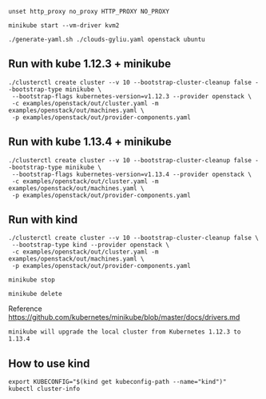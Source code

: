 ```
unset http_proxy no_proxy HTTP_PROXY NO_PROXY
```

```
minikube start --vm-driver kvm2
```
```
./generate-yaml.sh ./clouds-gyliu.yaml openstack ubuntu
```
## Run with kube 1.12.3 + minikube
```
./clusterctl create cluster --v 10 --bootstrap-cluster-cleanup false --bootstrap-type minikube \
 --bootstrap-flags kubernetes-version=v1.12.3 --provider openstack \
 -c examples/openstack/out/cluster.yaml -m examples/openstack/out/machines.yaml \
 -p examples/openstack/out/provider-components.yaml
```

## Run with kube 1.13.4 + minikube
```
./clusterctl create cluster --v 10 --bootstrap-cluster-cleanup false --bootstrap-type minikube \
 --bootstrap-flags kubernetes-version=v1.13.4 --provider openstack \
 -c examples/openstack/out/cluster.yaml -m examples/openstack/out/machines.yaml \
 -p examples/openstack/out/provider-components.yaml
```

## Run with kind
```
./clusterctl create cluster --v 10 --bootstrap-cluster-cleanup false \
 --bootstrap-type kind --provider openstack \
 -c examples/openstack/out/cluster.yaml -m examples/openstack/out/machines.yaml \
 -p examples/openstack/out/provider-components.yaml
```

```
minikube stop
```

```
minikube delete
```

Reference https://github.com/kubernetes/minikube/blob/master/docs/drivers.md

```
minikube will upgrade the local cluster from Kubernetes 1.12.3 to 1.13.4
```

## How to use kind
```shell
export KUBECONFIG="$(kind get kubeconfig-path --name="kind")"
kubectl cluster-info
```
